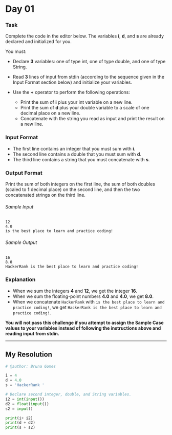 # Day 01

### Task
Complete the code in the editor below. The variables **i**, **d**, and **s** are already declared and initialized for you.

You must:

- Declare **3** variables: one of type int, one of type double, and one of type String.
- Read **3** lines of input from stdin (according to the sequence given in the Input Format section below) and initialize your  variables.

- Use the **+** operator to perform the following operations:
      
  - Print the sum of **i** plus your int variable on a new line.
  - Print the sum of **d** plus your double variable to a scale of one decimal place on a new line.
  - Concatenate  with the string you read as input and print the result on a new line.
      
### Input Format

- The first line contains an integer that you must sum with **i**.
- The second line contains a double that you must sum with **d**.
- The third line contains a string that you must concatenate with **s**.

### Output Format

Print the sum of both integers on the first line, the sum of both doubles (scaled to **1** decimal place) on the second line, and then the two concatenated strings on the third line.

###### Sample Input

    12
    4.0
    is the best place to learn and practice coding!

###### Sample Output

    16
    8.0
    HackerRank is the best place to learn and practice coding!
    
### Explanation

- When we sum the integers **4** and **12**, we get the integer **16**.
- When we sum the floating-point numbers **4.0** and **4.0**, we get **8.0**.
- When we concatenate ``HackerRank`` with ``is the best place to learn and practice coding!``, we get ``HackerRank is the best place to learn and practice coding!``.

**You will not pass this challenge if you attempt to assign the Sample Case values to your variables instead of following the instructions above and reading input from stdin.**

-----

## My Resolution

```python
# @author: Bruna Gomes

i = 4
d = 4.0
s = 'HackerRank '

# Declare second integer, double, and String variables.
i2 = int(input())
d2 = float(input())
s2 = input()

print(i+ i2)
print(d + d2)
print(s + s2)
```
